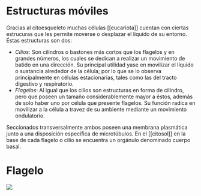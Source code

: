 # Estructuras móviles

Gracias al citoesqueleto muchas células [[eucariota]] cuentan con ciertas estrucuras que les permite moverse o desplazar el líquido de su entorno. Éstas estructuras son dos:

- *Cilios*: Son cilindros o bastones más cortos que los flagelos y en grandes números, los cuales se dedican a realizar un movimiento de batido en una dirección. Su principal utilidad yase en movilizar el líquido o sustancia alrededor de la célula; por lo que se lo observa principalmente en células estacionarias, tales como las del tracto digestivo y respiratorio.
- *Flagelos*: Al igual que los cilios son estructuras en forma de cilindro, pero que poseen un tamaño considerablemente mayor a éstos, además de solo haber uno por célula que presente flagelos. Su función radica en movilizar a la célula a travez de su ambiente mediante un movimiento ondulatorio.

Seccionados transversalmente ambos poseen una membrana plasmática junto a una disposición específica de microtúbulos. En el [[citosol]] en la base de cada flagelo o cilio se encuentra un orgánulo denominado cuerpo basal.

# Flagelo 

![](https://i.imgur.com/UoDefFC.png)
